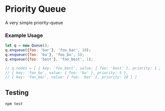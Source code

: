 # Priority Queue

A very simple priority-queue

### Example Usage

```js
let q = new Queue();
q.enqueue({foo: 'bar'}, 'foo_bar', 10);
q.enqueue({foo: 'bu'}, 'foo_bu', 5);
q.enqueue({foo: 'best'}, 'foo_best', 1);

// q.nodes = [ { key: 'foo_best', value: { foo: 'best' }, priority: 1 },
// { key: 'foo_bu', value: { foo: 'bu' }, priority: 5 },
// { key: 'foo_bar', value: { foo: 'bar' }, priority: 10 } ]

```

## Testing

``
npm test
``



